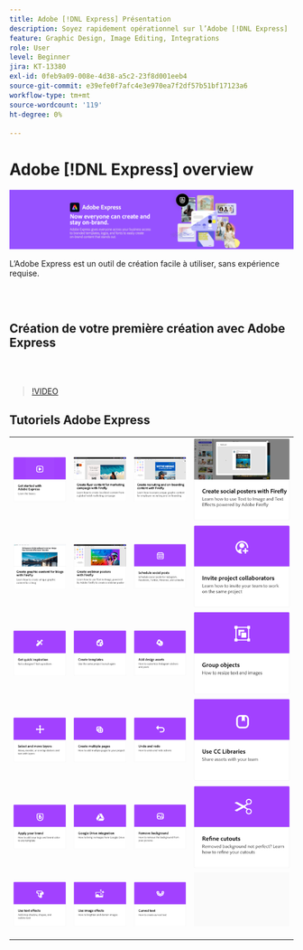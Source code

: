 ```yaml
---
title: Adobe [!DNL Express] Présentation
description: Soyez rapidement opérationnel sur l’Adobe [!DNL Express]
feature: Graphic Design, Image Editing, Integrations
role: User
level: Beginner
jira: KT-13380
exl-id: 0feb9a09-008e-4d38-a5c2-23f8d001eeb4
source-git-commit: e39efe0f7afc4e3e970ea7f2df57b51bf17123a6
workflow-type: tm+mt
source-wordcount: '119'
ht-degree: 0%

---
```


# Adobe [!DNL Express] overview

![Express Hero Image](../assets/Express.png)

L’Adobe Express est un outil de création facile à utiliser, sans expérience requise.

<br> 

## Création de votre première création avec Adobe Express

<br> 

>[!VIDEO](https://video.tv.adobe.com/v/3420225?quality=12&learn=on&hidetitle=true)

## Tutoriels Adobe Express

<table style="table-layout:fixed">
<tr>
   <td>
      <a href="get-started.md">
         <img alt="Prise en main d’Adobe Express" src="assets/get-started.png" />
      </a>
  </td>
  <td>
      <a href="create-local-marketing.md">
         <img alt="Création de flyers pour une campagne marketing avec Firefly" src="assets/local-marketing.png" />
      </a>
  <td>
      <a href="create-on-boarding.md">
         <img alt="Création de contenu de recrutement et d’intégration avec Firefly" src="assets/on-boarding.png" />
      </a>
  <td>
      <a href="create-social-posters.md">
         <img alt="Création d&apos;affiches via Firefly" src="assets/social-firefly.png" />
      </a>
  </td>
</tr>
<tr>
 <td>
      <a href="create-blog-graphics.md">
         <img alt="Création de contenu graphique pour les blogs avec Firefly" src="assets/blog-graphic.png" />
      </a>
  </td>
  <td>
      <a href="create-webinar-poster.md">
         <img alt="Création d&apos;affiches de webinaires avec Firefly" src="assets/webinar-poster.png" />
      </a>
  </td>
  <td>
      <a href="schedule.md">
         <img alt="Programmer les publications sociales" src="assets/schedule.png" />
      </a>
  </td>
 <td>
   <a href="collaborate.md">
      <img alt="Inviter des collaborateurs de projet" src="assets/collaborate.png" />
   </a>
  </td>
</tr>
<tr>
   <td>
      <a href="get-inspiration.md">
         <img alt="Trouvez l&apos;inspiration rapidement" src="assets/inspiration.png" />
      </a>
  </td>
   <td>
   <a href="create-templates.md">
      <img alt="Création de modèles" src="assets/templates.png" />
   </a>
  </td>
   <td>
         <a href="add-design-assets.md">
            <img alt="Ajout de ressources de création" src="assets/design-assets.png" />
         </a>
   </td>
   <td>
         <a href="group-objects.md">
            <img alt="Grouper des objets" src="assets/group-objects.png" />
         </a>
   </td>
</tr>
<tr>
  <td>
         <a href="layers.md">
            <img alt="Sélection et déplacement de calques" src="assets/layers.png" />
         </a>
   </td>
  <td>
      <a href="multiple-pages.md">
         <img alt="Création de plusieurs pages" src="assets/multiple-pages.png" />
      </a>
  </td>
  <td>
      <a href="undo-redo.md">
         <img alt="Annulation et rétablissement" src="assets/undo-redo.png" />
      </a>
   </td>
 <td>
      <a href="cc-libraries.md">
         <img alt="Utilisation des bibliothèques CC" src="assets/cc-libraries.png" />
      </a>
  </td>
</tr>
<tr>
  <td>
      <a href="brand.md">
         <img alt="Application de votre marque" src="assets/brand.png" />
      </a>
  </td>
   <td>
      <a href="google-drive.md">
         <img alt="Intégration de Google Drive" src="assets/google-drive.png" />
      </a>
  </td>
  <td>
      <a href="remove-background.md">
         <img alt="Supprimer un arrière-plan" src="assets/background.png" />
      </a>
  </td>
  <td>
      <a href="refine-cutout.md">
         <img alt="Amélioration d’un découpage" src="assets/cutouts.png" />
      </a>
  </td>
</tr>
<tr>
 <td>
      <a href="text-effects.md">
         <img alt="Utilisation d’effets de texte" src="assets/text-effects.png" />
      </a>
  </td>
  <td>
      <a href="image-effects.md">
         <img alt="Utilisation d’effets" src="assets/image-effects.png" />
      </a>
  </td>
   <td>
      <a href="create-curved-text.md">
         <img alt="Création de texte incurvé" src="assets/curved-text.png" />
      </a>
   </td>
   <td>
      <img alt="Espaceur" src="../assets/Gray_thumbnail.png" />
      <div>
      <br>
   </td>
</tr>
</table>
